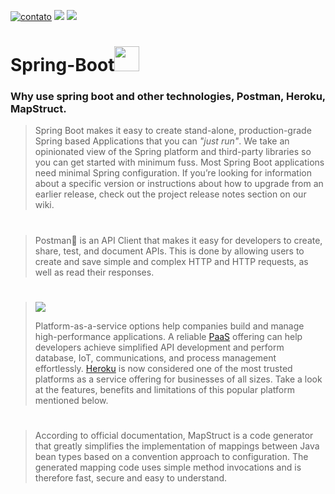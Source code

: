 
[![contato](https://img.shields.io/badge/Windows-0078D6?style=for-the-badge&logo=windows&logoColor=white)]()
[![](https://img.shields.io/badge/Ubuntu-E95420?style=for-the-badge&logo=ubuntu&logoColor=white)]()
[![](https://img.shields.io/badge/Java-ED8B00?style=for-the-badge&logo=java&logoColor=white)]()



<p><h1>Spring-Boot<img src="https://cdn.jsdelivr.net/gh/devicons/devicon/icons/spring/spring-original.svg" width"40" height="40" /></h1></p>

<p><h3>Why use spring boot and other technologies, Postman, Heroku, MapStruct. </h3></p>


><p>Spring Boot makes it easy to create stand-alone,
> production-grade Spring based Applications that you can <i>"just run"</i>.
>We take an opinionated view of the Spring platform and third-party libraries so you can get started with minimum fuss.
 >Most Spring Boot applications need minimal Spring configuration.
>If you’re looking for information about a specific version
 >or instructions about how to upgrade from an earlier release,
 >check out the project release notes section on our wiki.</p>
#

><p>Postman📨 is an API Client that makes it easy for developers to create, share, test, and document APIs.
>This is done by allowing users to create and save simple and complex HTTP and HTTP requests, as well as read their responses.</p>
#
>[![](https://img.shields.io/badge/Heroku-430098?style=for-the-badge&logo=heroku&logoColor=white)]()
><p>Platform-as-a-service options help companies build and manage high-performance applications. A reliable <a href=https://www.platon.com.br/blog/conheca-as-diferencas-entre-iaas-paas-e-saas-e-qual-modelo-ideal-para-o-seu-negocio/"<i>PaaS</a> offering can help developers achieve simplified API development and perform database, IoT, communications, and process management effortlessly.
 ><a href="https://blog.back4app.com/pt/o-que-e-o-heroku/"_blanck>Heroku</a> is now considered one of the most trusted platforms as a service offering for businesses of all sizes. Take a look at the features, benefits and limitations of this popular platform mentioned below.</p>

>
#
><p>According to official documentation, MapStruct is a code generator that greatly simplifies the implementation of mappings between Java bean types based on a convention approach to configuration. 
>The generated mapping code uses simple method invocations and is therefore fast, secure and easy to understand.</p>
